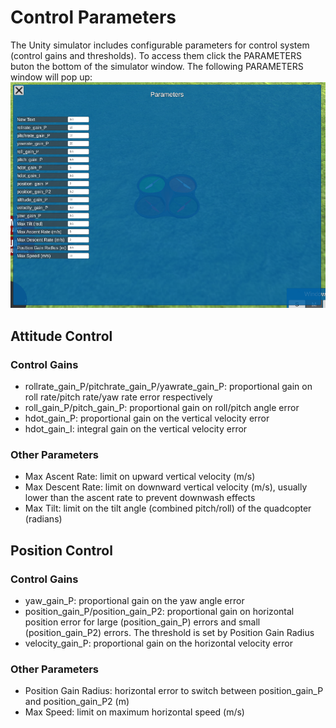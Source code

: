 # Control Parameters
The Unity simulator includes configurable parameters for control system (control gains and thresholds).
To access them click the PARAMETERS buton the bottom of the simulator window. The following PARAMETERS window will pop up:
![Image of PARAMETERWINDOW](parameterWindow.PNG)
## Attitude Control 

### Control Gains
* rollrate_gain_P/pitchrate_gain_P/yawrate_gain_P: proportional gain on roll rate/pitch rate/yaw rate error respectively
* roll_gain_P/pitch_gain_P: proportional gain on roll/pitch angle error 
* hdot_gain_P: proportional gain on the vertical velocity error
* hdot_gain_I: integral gain on the vertical velocity error

### Other Parameters
* Max Ascent Rate: limit on upward vertical velocity (m/s)
* Max Descent Rate: limit on downward vertical velocity (m/s), usually lower than the ascent rate to prevent downwash effects
* Max Tilt: limit on the tilt angle (combined pitch/roll) of the quadcopter (radians)

## Position Control

### Control Gains
* yaw_gain_P: proportional gain on the yaw angle error
* position_gain_P/position_gain_P2: proportional gain on horizontal position error for large (position_gain_P) errors and small (position_gain_P2) errors. The threshold is set by Position Gain Radius
* velocity_gain_P: proportional gain on the horizontal velocity error

### Other Parameters
* Position Gain Radius: horizontal error to switch between position_gain_P and position_gain_P2  (m)
* Max Speed: limit on maximum horizontal speed (m/s)
